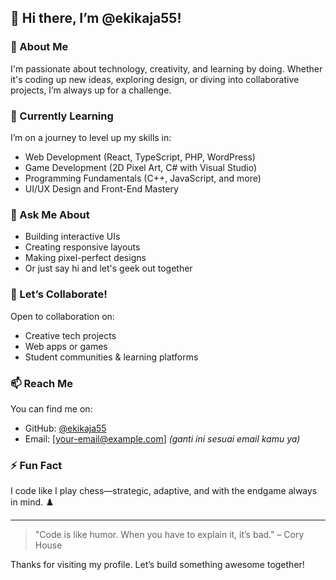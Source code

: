 ## 👋 Hi there, I’m @ekikaja55!

### 👀 About Me
I'm passionate about technology, creativity, and learning by doing. Whether it's coding up new ideas, exploring design, or diving into collaborative projects, I’m always up for a challenge.

### 🌱 Currently Learning
I’m on a journey to level up my skills in:
- Web Development (React, TypeScript, PHP, WordPress)
- Game Development (2D Pixel Art, C# with Visual Studio)
- Programming Fundamentals (C++, JavaScript, and more)
- UI/UX Design and Front-End Mastery

### 💬 Ask Me About
- Building interactive UIs
- Creating responsive layouts
- Making pixel-perfect designs
- Or just say hi and let's geek out together

### 🤝 Let’s Collaborate!
Open to collaboration on:
- Creative tech projects
- Web apps or games
- Student communities & learning platforms

### 📫 Reach Me
You can find me on:
- GitHub: [@ekikaja55](https://github.com/ekikaja55)
- Email: [your-email@example.com] *(ganti ini sesuai email kamu ya)*

### ⚡ Fun Fact
I code like I play chess—strategic, adaptive, and with the endgame always in mind. ♟️

---

> "Code is like humor. When you have to explain it, it’s bad." – Cory House

Thanks for visiting my profile. Let’s build something awesome together!
